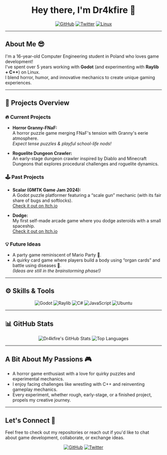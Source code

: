 <!-- Dr4kfire's GitHub Profile README -->

<!-- 
<p align="center">
  <img src="https://your-image-url/banner.png" alt="Dr4kfire Banner" width="100%">
</p>
-->

<h1 align="center">Hey there, I'm Dr4kfire 👋</h1>

<p align="center">
  <a href="https://github.com/Dr4kfire"><img src="https://img.shields.io/badge/GitHub-Dr4kfire-181717?style=flat&logo=github" alt="GitHub"></a>
  <a href="https://twitter.com/Dr4kfire"><img src="https://img.shields.io/badge/Twitter-@Dr4kfire-1DA1F2?style=flat&logo=twitter" alt="Twitter"></a>
  <a href="#"><img src="https://img.shields.io/badge/Platform-Linux-FCC624?style=flat&logo=linux" alt="Linux"></a>
</p>

---

## About Me 😎

I'm a 16-year-old Computer Engineering student in Poland who loves game development!  
I've spent over 5 years working with **Godot** (and experimenting with **Raylib + C++**) on Linux.  
I blend horror, humor, and innovative mechanics to create unique gaming experiences.

---

## 🚀 Projects Overview

### 🔥 Current Projects
- **Horror Granny-FNaF:**  
  A horror puzzle game merging FNaF's tension with Granny's eerie atmosphere.  
  *Expect tense puzzles & playful school-life nods!*
  
- **Roguelite Dungeon Crawler:**  
  An early-stage dungeon crawler inspired by Diablo and Minecraft Dungeons that explores procedural challenges and roguelite dynamics.

### 🕹️ Past Projects
- **Scalar (GMTK Game Jam 2024):**  
  A Godot puzzle platformer featuring a “scale gun” mechanic (with its fair share of bugs and softlocks).  
  [Check it out on Itch.io](https://itch.io/jam/gmtk-2024/rate/2897148)
  
- **Dodge:**  
  My first self-made arcade game where you dodge asteroids with a small spaceship.  
  [Check it out on Itch.io](https://dr4kfire.itch.io/dodge)

### 💡 Future Ideas
- A party game reminiscent of Mario Party 🎉.
- A quirky card game where players build a body using “organ cards” and battle using diseases 🦠.  
*(Ideas are still in the brainstorming phase!)*

---

## ⚙️ Skills & Tools

<p align="center">
  <!-- Godot -->
  <img src="https://img.shields.io/badge/Godot-5%2B%20years-478CBF?style=flat&logo=godot" alt="Godot">
  <!-- Raylib -->
  <img src="https://img.shields.io/badge/Raylib-C++%20experiments-00599C?style=flat&logo=cplusplus" alt="Raylib">
  <!-- C# -->
  <img src="https://img.shields.io/badge/C%23-Intermediate-239120?style=flat&logo=csharp" alt="C#">
  <!-- JavaScript -->
  <img src="https://img.shields.io/badge/JavaScript-Intermediate-F7DF1E?style=flat&logo=javascript" alt="JavaScript">
  <!-- Ubuntu -->
  <img src="https://img.shields.io/badge/Linux-Ubuntu-E95420?style=flat&logo=ubuntu" alt="Ubuntu">
</p>

---

## 📊 GitHub Stats

<p align="center">
  <img src="https://github-stats-git-main-dr4kfires-projects.vercel.app/api?username=Dr4kfire&show_icons=true&theme=radical&count_private=true" alt="Dr4kfire's GitHub Stats" />
  <img src="https://github-stats-git-main-dr4kfires-projects.vercel.app/api/top-langs/?username=Dr4kfire&layout=compact&theme=radical" alt="Top Languages" />
</p>

---

## A Bit About My Passions 🎮

- A horror game enthusiast with a love for quirky puzzles and experimental mechanics.
- I enjoy facing challenges like wrestling with C++ and reinventing gameplay mechanics.
- Every experiment, whether rough, early-stage, or a finished project, propels my creative journey.

---

## Let's Connect 🤝

Feel free to check out my repositories or reach out if you'd like to chat about game development, collaborate, or exchange ideas.

<p align="center">
  <a href="https://github.com/Dr4kfire"><img src="https://img.shields.io/badge/Visit-GitHub-181717?style=for-the-badge&logo=github" alt="GitHub"></a>
  <a href="https://twitter.com/Dr4kfire"><img src="https://img.shields.io/badge/Twitter-@Dr4kfire-1DA1F2?style=for-the-badge&logo=twitter" alt="Twitter"></a>
</p>
